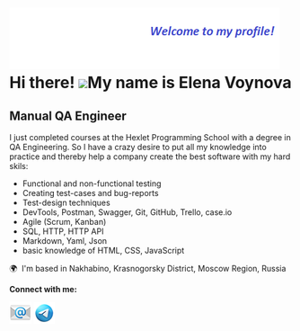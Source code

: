 ![header](https://github.com/Linchuki/Linchuki/blob/main/Welcome.png)
Hi there! ![](https://user-images.githubusercontent.com/18350557/176309783-0785949b-9127-417c-8b55-ab5a4333674e.gif)My name is Elena Voynova
=====================================================================================================================================

Manual QA Engineer
------------------

I just completed courses at the Hexlet Programming School with a degree in QA Engineering. So I have a crazy desire to put all my knowledge into practice and thereby help a company create the best software with my hard skils: 
* Functional and non-functional testing
* Creating test-cases and bug-reports
* Test-design techniques
* DevTools, Postman, Swagger, Git, GitHub, Trello, case.io
* Agile (Scrum, Kanban)
* SQL, HTTP, HTTP API
* Markdown, Yaml, Json
* basic knowledge of HTML, CSS, JavaScript

🌍  I'm based in Nakhabino, Krasnogorsky District, Moscow Region, Russia

**Connect with me:**

[![linchukimail@gmail.com](https://github.com/Linchuki/Linchuki/blob/main/icons8-%D1%8D%D0%BB%D0%B5%D0%BA%D1%82%D1%80%D0%BE%D0%BD%D0%BD%D0%B0%D1%8F-%D0%BF%D0%BE%D1%87%D1%82%D0%B0-96.png)](mailto:linchukimail@gmail.com) [![@Linchuki](https://github.com/Linchuki/Linchuki/blob/main/icons8-%D1%82%D0%B5%D0%BB%D0%B5%D0%B3%D1%80%D0%B0%D0%BC-94.png)](https://t.me/Linchuki)
